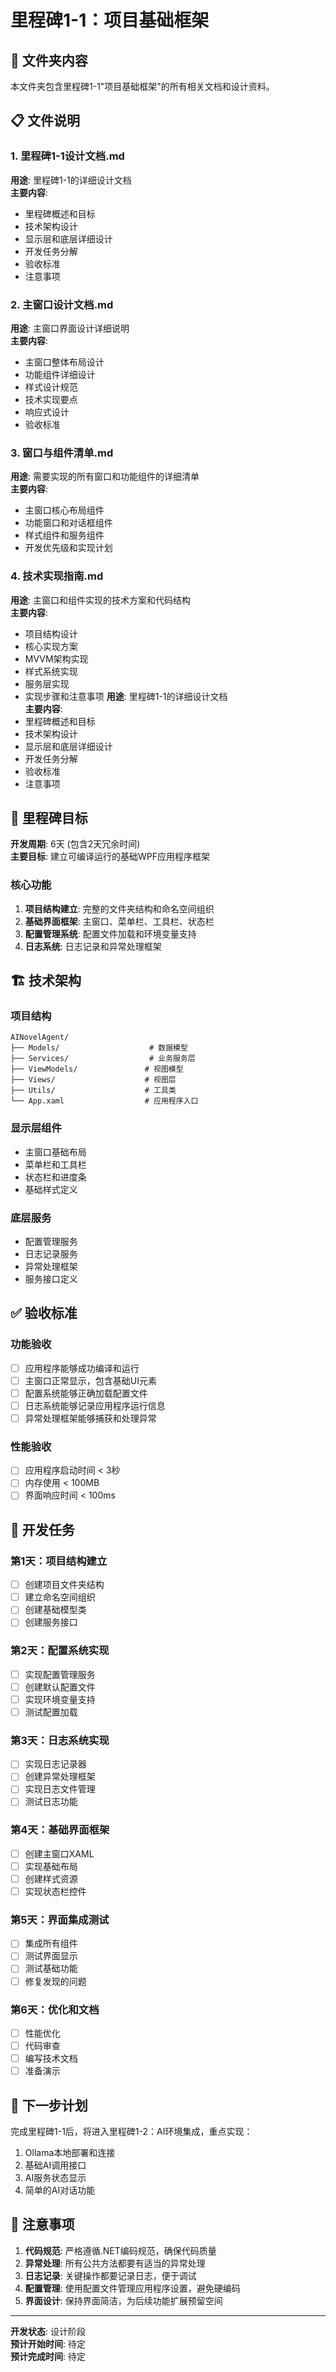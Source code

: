 # 里程碑1-1：项目基础框架

## 📁 文件夹内容

本文件夹包含里程碑1-1"项目基础框架"的所有相关文档和设计资料。

## 📋 文件说明

### 1. 里程碑1-1设计文档.md
**用途**: 里程碑1-1的详细设计文档  
**主要内容**:
- 里程碑概述和目标
- 技术架构设计
- 显示层和底层详细设计
- 开发任务分解
- 验收标准
- 注意事项

### 2. 主窗口设计文档.md
**用途**: 主窗口界面设计详细说明  
**主要内容**:
- 主窗口整体布局设计
- 功能组件详细设计
- 样式设计规范
- 技术实现要点
- 响应式设计
- 验收标准

### 3. 窗口与组件清单.md
**用途**: 需要实现的所有窗口和功能组件的详细清单  
**主要内容**:
- 主窗口核心布局组件
- 功能窗口和对话框组件
- 样式组件和服务组件
- 开发优先级和实现计划

### 4. 技术实现指南.md
**用途**: 主窗口和组件实现的技术方案和代码结构  
**主要内容**:
- 项目结构设计
- 核心实现方案
- MVVM架构实现
- 样式系统实现
- 服务层实现
- 实现步骤和注意事项
**用途**: 里程碑1-1的详细设计文档  
**主要内容**:
- 里程碑概述和目标
- 技术架构设计
- 显示层和底层详细设计
- 开发任务分解
- 验收标准
- 注意事项

## 🎯 里程碑目标

**开发周期**: 6天 (包含2天冗余时间)  
**主要目标**: 建立可编译运行的基础WPF应用程序框架

### 核心功能
1. **项目结构建立**: 完整的文件夹结构和命名空间组织
2. **基础界面框架**: 主窗口、菜单栏、工具栏、状态栏
3. **配置管理系统**: 配置文件加载和环境变量支持
4. **日志系统**: 日志记录和异常处理框架

## 🏗️ 技术架构

### 项目结构
```
AINovelAgent/
├── Models/                    # 数据模型
├── Services/                  # 业务服务层
├── ViewModels/               # 视图模型
├── Views/                    # 视图层
├── Utils/                    # 工具类
└── App.xaml                  # 应用程序入口
```

### 显示层组件
- 主窗口基础布局
- 菜单栏和工具栏
- 状态栏和进度条
- 基础样式定义

### 底层服务
- 配置管理服务
- 日志记录服务
- 异常处理框架
- 服务接口定义

## ✅ 验收标准

### 功能验收
- [ ] 应用程序能够成功编译和运行
- [ ] 主窗口正常显示，包含基础UI元素
- [ ] 配置系统能够正确加载配置文件
- [ ] 日志系统能够记录应用程序运行信息
- [ ] 异常处理框架能够捕获和处理异常

### 性能验收
- [ ] 应用程序启动时间 < 3秒
- [ ] 内存使用 < 100MB
- [ ] 界面响应时间 < 100ms

## 🔧 开发任务

### 第1天：项目结构建立
- [ ] 创建项目文件夹结构
- [ ] 建立命名空间组织
- [ ] 创建基础模型类
- [ ] 创建服务接口

### 第2天：配置系统实现
- [ ] 实现配置管理服务
- [ ] 创建默认配置文件
- [ ] 实现环境变量支持
- [ ] 测试配置加载

### 第3天：日志系统实现
- [ ] 实现日志记录器
- [ ] 创建异常处理框架
- [ ] 实现日志文件管理
- [ ] 测试日志功能

### 第4天：基础界面框架
- [ ] 创建主窗口XAML
- [ ] 实现基础布局
- [ ] 创建样式资源
- [ ] 实现状态栏控件

### 第5天：界面集成测试
- [ ] 集成所有组件
- [ ] 测试界面显示
- [ ] 测试基础功能
- [ ] 修复发现的问题

### 第6天：优化和文档
- [ ] 性能优化
- [ ] 代码审查
- [ ] 编写技术文档
- [ ] 准备演示

## 🚀 下一步计划

完成里程碑1-1后，将进入里程碑1-2：AI环境集成，重点实现：
1. Ollama本地部署和连接
2. 基础AI调用接口
3. AI服务状态显示
4. 简单的AI对话功能

## 📝 注意事项

1. **代码规范**: 严格遵循.NET编码规范，确保代码质量
2. **异常处理**: 所有公共方法都要有适当的异常处理
3. **日志记录**: 关键操作都要记录日志，便于调试
4. **配置管理**: 使用配置文件管理应用程序设置，避免硬编码
5. **界面设计**: 保持界面简洁，为后续功能扩展预留空间

---

**开发状态**: 设计阶段  
**预计开始时间**: 待定  
**预计完成时间**: 待定
